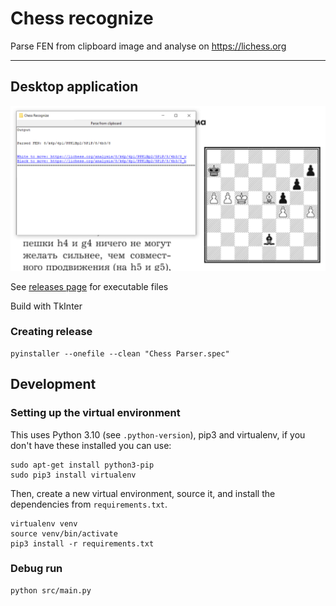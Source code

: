# Chess recognize

Parse FEN from clipboard image and analyse on https://lichess.org

---
## Desktop application

![img](screen.png)

See [releases page](releases) for executable files

Build with TkInter

### Creating release

```
pyinstaller --onefile --clean "Chess Parser.spec"
```

## Development

### Setting up the virtual environment

This uses Python 3.10 (see `.python-version`), pip3 and virtualenv, if you don't have these installed you can use:

```
sudo apt-get install python3-pip
sudo pip3 install virtualenv
```

Then, create a new virtual environment, source it, and install the dependencies from `requirements.txt`.

```
virtualenv venv
source venv/bin/activate
pip3 install -r requirements.txt 
```

### Debug run

```
python src/main.py
```
